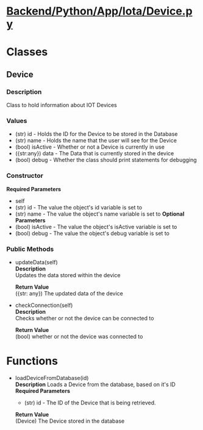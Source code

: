 # [Backend/Python/App/Iota/Device.py](../python/app/iota/Device.py)
# Classes
## Device
### Description
Class to hold information about IOT Devices

### Values
- (str) id - Holds the ID for the Device to be stored in the Database
- (str) name - Holds the name that the user will see for the Device
- (bool) isActive - Whether or not a Device is currently in use
- ({str:any}) data - The Data that is currently stored in the device 
- (bool) debug - Whether the class should print statements for debugging

### Constructor
**Required Parameters**
- self
- (str) id - The value the object's id variable is set to
- (str) name - The value the object's name variable is set to
**Optional Parameters**
- (bool) isActive - The value the object's isActive variable is set to
- (bool) debug - The value the object's debug variable is set to

### Public Methods
- updateData(self)\
  **Description**\
  Updates the data stored within the device
  
  **Return Value**\
  ({str: any}) The updated data of the device
  
- checkConnection(self)\
  **Description**\
  Checks whether or not the device can be connected to

  **Return Value**\
  (bool) whether or not the device was connected to

# Functions
- loadDeviceFromDatabase(id)\
  **Description**
  Loads a Device from the database, based on it's ID
  **Required Parameters**
  - (str) id - The ID of the Device that is being retrieved.
  
  **Return Value**\
  (Device) The Device stored in the database
